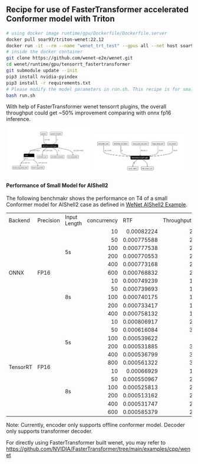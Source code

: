 ## Recipe for use of FasterTransformer accelerated Conformer model with Triton

```sh
# using docker image runtime/gpu/Dockerfile/Dockerfile.server
docker pull soar97/triton-wenet:22.12
docker run -it --rm --name "wenet_trt_test" --gpus all --net host soar97/triton-wenet:22.12
# inside the docker container
git clone https://github.com/wenet-e2e/wenet.git
cd wenet/runtime/gpu/tensorrt_fastertransformer
git submodule update --init
pip3 install nvidia-pyindex
pip3 install -r requirements.txt
# Please modify the model parameters in run.sh. This recipe is for small conformer model.
bash run.sh
```
With help of FasterTransformer wenet tensorrt plugins, the overall throughput could get ~50% improvement comparing with onnx fp16 inference. 

<p float="left">
  <img src="./encoder_plugin.JPG" width="45%" />
  <img src="./decoder_plugin.JPG" width="50%" /> 
</p>

#### Performance of Small Model for AIShell2

The following benchmakr shows the performance on T4 of a small Conformer model for AIShell2 case as defined in [WeNet AIShell2 Example](https://github.com/wenet-e2e/wenet/tree/main/examples/aishell2/s0).

<table>
 <col span='11'>
 <tr id='r0'>
<td>Backend</td>
<td>Precision</td>
<td>Input Length</td>
<td>concurrency</td>
<td>RTF</td>
<td>Throughput(infer/s)</td>
<td>Latency_p50(ms)</td>
<td>Latency_p90(ms)</td>
<td>Latency_p95(ms)</td>
<td>Latency_p99(ms)</td>
<td>Avg latency(ms)</td>
 </tr>
 <tr id='r1'>
<td rowspan='11' class='x21'>ONNX</td>
<td rowspan='11' class='x21'>FP16</td>
<td rowspan='6' class='x21'>5s</td>
<td style='text-align:right;'>10</td>
<td style='text-align:right;'>0.00082224</td>
<td style='text-align:right;'>243.238</td>
<td style='text-align:right;'>40.254</td>
<td style='text-align:right;'>49.884</td>
<td style='text-align:right;'>52.553</td>
<td style='text-align:right;'>57.191</td>
<td style='text-align:right;'>41.067</td>
 </tr>
 <tr id='r2'>
<td style='text-align:right;'>50</td>
<td style='text-align:right;'>0.000775588</td>
<td style='text-align:right;'>257.869</td>
<td style='text-align:right;'>200.534</td>
<td style='text-align:right;'>249.891</td>
<td style='text-align:right;'>263.713</td>
<td style='text-align:right;'>285.763</td>
<td style='text-align:right;'>193.721</td>
 </tr>
 <tr id='r3'>
<td style='text-align:right;'>100</td>
<td style='text-align:right;'>0.000777538</td>
<td style='text-align:right;'>257.222</td>
<td style='text-align:right;'>391.78</td>
<td style='text-align:right;'>479.738</td>
<td style='text-align:right;'>505.176</td>
<td style='text-align:right;'>551.676</td>
<td style='text-align:right;'>387.872</td>
 </tr>
 <tr id='r4'>
<td style='text-align:right;'>200</td>
<td style='text-align:right;'>0.000770553</td>
<td style='text-align:right;'>259.554</td>
<td style='text-align:right;'>757.215</td>
<td style='text-align:right;'>908.135</td>
<td style='text-align:right;'>962.108</td>
<td style='text-align:right;'>1122.423</td>
<td style='text-align:right;'>766.502</td>
 </tr>
 <tr id='r5'>
<td style='text-align:right;'>400</td>
<td style='text-align:right;'>0.000773168</td>
<td style='text-align:right;'>258.676</td>
<td style='text-align:right;'>1549.111</td>
<td style='text-align:right;'>1747.315</td>
<td style='text-align:right;'>1822.979</td>
<td style='text-align:right;'>1965.012</td>
<td style='text-align:right;'>1529.002</td>
 </tr>
 <tr id='r6'>
<td style='text-align:right;'>600</td>
<td style='text-align:right;'>0.000768832</td>
<td style='text-align:right;'>260.135</td>
<td style='text-align:right;'>2268.471</td>
<td style='text-align:right;'>2513.159</td>
<td style='text-align:right;'>2584.864</td>
<td style='text-align:right;'>2867.763</td>
<td style='text-align:right;'>2260.872</td>
 </tr>
 <tr id='r7'>
<td rowspan='5' class='x21'>8s</td>
<td style='text-align:right;'>10</td>
<td style='text-align:right;'>0.000749239</td>
<td style='text-align:right;'>166.836</td>
<td style='text-align:right;'>58.89</td>
<td style='text-align:right;'>76.627</td>
<td style='text-align:right;'>80.612</td>
<td style='text-align:right;'>87.494</td>
<td style='text-align:right;'>59.893</td>
 </tr>
 <tr id='r8'>
<td style='text-align:right;'>50</td>
<td style='text-align:right;'>0.000739693</td>
<td style='text-align:right;'>168.989</td>
<td style='text-align:right;'>307.598</td>
<td style='text-align:right;'>380.47</td>
<td style='text-align:right;'>398.13</td>
<td style='text-align:right;'>431.647</td>
<td style='text-align:right;'>295.728</td>
 </tr>
 <tr id='r9'>
<td style='text-align:right;'>100</td>
<td style='text-align:right;'>0.000740175</td>
<td style='text-align:right;'>168.879</td>
<td style='text-align:right;'>584.401</td>
<td style='text-align:right;'>722.173</td>
<td style='text-align:right;'>759.771</td>
<td style='text-align:right;'>820.324</td>
<td style='text-align:right;'>588.995</td>
 </tr>
 <tr id='r10'>
<td style='text-align:right;'>200</td>
<td style='text-align:right;'>0.000733417</td>
<td style='text-align:right;'>170.435</td>
<td style='text-align:right;'>1136.949</td>
<td style='text-align:right;'>1343.338</td>
<td style='text-align:right;'>1396.169</td>
<td style='text-align:right;'>1526.366</td>
<td style='text-align:right;'>1162.847</td>
 </tr>
 <tr id='r11'>
<td style='text-align:right;'>400</td>
<td style='text-align:right;'>0.000758132</td>
<td style='text-align:right;'>164.879</td>
<td style='text-align:right;'>2424.999</td>
<td style='text-align:right;'>2837.982</td>
<td style='text-align:right;'>2948.57</td>
<td style='text-align:right;'>3165.213</td>
<td style='text-align:right;'>2407.398</td>
 </tr>
 <tr id='r12'>
<td rowspan='12' class='x21'>TensorRT</td>
<td rowspan='12' class='x21'>FP16</td>
<td rowspan='6' class='x21'>5s</td>
<td style='text-align:right;'>10</td>
<td style='text-align:right;'>0.000806917</td>
<td style='text-align:right;'>247.857</td>
<td style='text-align:right;'>40.607</td>
<td style='text-align:right;'>55.071</td>
<td style='text-align:right;'>59.839</td>
<td style='text-align:right;'>70.496</td>
<td style='text-align:right;'>40.292</td>
 </tr>
 <tr id='r13'>
<td style='text-align:right;'>50</td>
<td style='text-align:right;'>0.000616084</td>
<td style='text-align:right;'>324.631</td>
<td style='text-align:right;'>155.034</td>
<td style='text-align:right;'>207.362</td>
<td style='text-align:right;'>224.129</td>
<td style='text-align:right;'>247.152</td>
<td style='text-align:right;'>153.683</td>
 </tr>
 <tr id='r14'>
<td style='text-align:right;'>100</td>
<td style='text-align:right;'>0.000539622</td>
<td style='text-align:right;'>370.63</td>
<td style='text-align:right;'>274.031</td>
<td style='text-align:right;'>319.398</td>
<td style='text-align:right;'>333.757</td>
<td style='text-align:right;'>353.26</td>
<td style='text-align:right;'>269.732</td>
 </tr>
 <tr id='r15'>
<td style='text-align:right;'>200</td>
<td style='text-align:right;'>0.000531885</td>
<td style='text-align:right;'>376.021</td>
<td style='text-align:right;'>515.018</td>
<td style='text-align:right;'>638.437</td>
<td style='text-align:right;'>657.918</td>
<td style='text-align:right;'>680.002</td>
<td style='text-align:right;'>592.341</td>
 </tr>
 <tr id='r16'>
<td style='text-align:right;'>400</td>
<td style='text-align:right;'>0.000536799</td>
<td style='text-align:right;'>372.579</td>
<td style='text-align:right;'>1040.958</td>
<td style='text-align:right;'>1173.062</td>
<td style='text-align:right;'>1187.594</td>
<td style='text-align:right;'>1237.658</td>
<td style='text-align:right;'>1064.299</td>
 </tr>
 <tr id='r17'>
<td style='text-align:right;'>800</td>
<td style='text-align:right;'>0.000561322</td>
<td style='text-align:right;'>356.302</td>
<td style='text-align:right;'>2210.466</td>
<td style='text-align:right;'>2319.285</td>
<td style='text-align:right;'>2343.111</td>
<td style='text-align:right;'>2893.016</td>
<td style='text-align:right;'>2207.461</td>
 </tr>
 <tr id='r18'>
<td rowspan='6' class='x21'>8s</td>
<td style='text-align:right;'>10</td>
<td style='text-align:right;'>0.00066929</td>
<td style='text-align:right;'>186.765</td>
<td style='text-align:right;'>53.462</td>
<td style='text-align:right;'>74.164</td>
<td style='text-align:right;'>81.128</td>
<td style='text-align:right;'>96.467</td>
<td style='text-align:right;'>53.454</td>
 </tr>
 <tr id='r19'>
<td style='text-align:right;'>50</td>
<td style='text-align:right;'>0.000550967</td>
<td style='text-align:right;'>226.874</td>
<td style='text-align:right;'>223.332</td>
<td style='text-align:right;'>282.558</td>
<td style='text-align:right;'>310.565</td>
<td style='text-align:right;'>355.387</td>
<td style='text-align:right;'>219.928</td>
 </tr>
 <tr id='r20'>
<td style='text-align:right;'>100</td>
<td style='text-align:right;'>0.000525813</td>
<td style='text-align:right;'>237.727</td>
<td style='text-align:right;'>423.628</td>
<td style='text-align:right;'>497.259</td>
<td style='text-align:right;'>517.581</td>
<td style='text-align:right;'>563.85</td>
<td style='text-align:right;'>418.962</td>
 </tr>
 <tr id='r21'>
<td style='text-align:right;'>200</td>
<td style='text-align:right;'>0.000513162</td>
<td style='text-align:right;'>243.588</td>
<td style='text-align:right;'>794.689</td>
<td style='text-align:right;'>911.775</td>
<td style='text-align:right;'>973.896</td>
<td style='text-align:right;'>1037.958</td>
<td style='text-align:right;'>815.351</td>
 </tr>
 <tr id='r22'>
<td style='text-align:right;'>400</td>
<td style='text-align:right;'>0.000531747</td>
<td style='text-align:right;'>235.074</td>
<td style='text-align:right;'>1683.981</td>
<td style='text-align:right;'>1823.173</td>
<td style='text-align:right;'>1852.701</td>
<td style='text-align:right;'>1910.553</td>
<td style='text-align:right;'>1685.217</td>
 </tr>
 <tr id='r23'>
<td style='text-align:right;'>600</td>
<td style='text-align:right;'>0.000585379</td>
<td style='text-align:right;'>213.537</td>
<td style='text-align:right;'>2782.118</td>
<td style='text-align:right;'>2939.944</td>
<td style='text-align:right;'>2998.534</td>
<td style='text-align:right;'>3192.138</td>
<td style='text-align:right;'>2751.356</td>
 </tr>
</table>

Note: Currently, encoder only supports offline conformer model. Decoder only supports transformer decoder. 

For directly using FasterTransformer built wenet, you may refer to https://github.com/NVIDIA/FasterTransformer/tree/main/examples/cpp/wenet